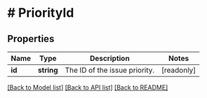 # # PriorityId

## Properties

Name | Type | Description | Notes
------------ | ------------- | ------------- | -------------
**id** | **string** | The ID of the issue priority. | [readonly]

[[Back to Model list]](../../README.md#models) [[Back to API list]](../../README.md#endpoints) [[Back to README]](../../README.md)
